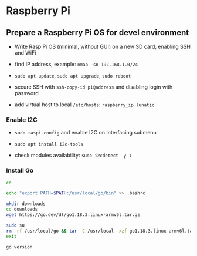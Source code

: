 # Raspberry Pi

## Prepare a Raspberry Pi OS for devel environment

- Write Rasp Pi OS (minimal, without GUI) on a new SD card, enabling SSH and WiFi

- find IP address, example: `nmap -sn 192.168.1.0/24`

- `sudo apt update`, `sudo apt upgrade`, `sudo reboot`

- secure SSH with `ssh-copy-id pi@address` and disabling login with password

- add virtual host to local `/etc/hosts`: `raspberry_ip lunatic`

### Enable I2C

- `sudo raspi-config` and enable I2C on Interfacing submenu

- `sudo apt install i2c-tools`

- check modules availability: `sudo i2cdetect -y 1`

### Install Go

```sh
cd

echo "export PATH=$PATH:/usr/local/go/bin" >> .bashrc

mkdir downloads
cd downloads
wget https://go.dev/dl/go1.18.3.linux-armv6l.tar.gz

sudo su
rm -rf /usr/local/go && tar -C /usr/local -xzf go1.18.3.linux-armv6l.tar.gz
exit

go version
```

